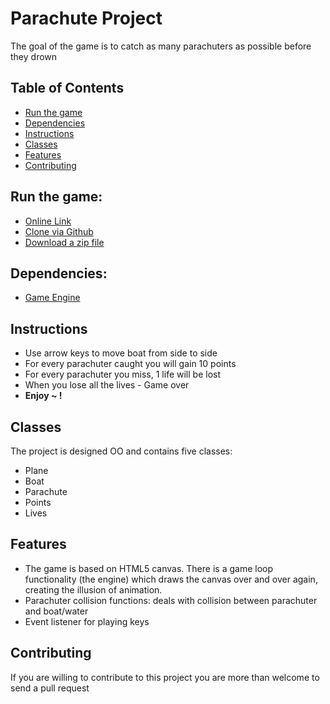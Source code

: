 # Parachute Project

The goal of the game is to catch as many parachuters as possible before they drown<br/>

## Table of Contents
* [Run the game](#run-the-game)
* [Dependencies](#dependencies)
* [Instructions](#instructions)
* [Classes](#classes)
* [Features](#features)
* [Contributing](#contributing)

## Run the game:
* [Online Link](https://yehudit325.github.io/Parachute_Game/)
* [Clone via Github](https://github.com/Yehudit325/Parachute_Game.git)
* [Download a zip file](https://github.com/Yehudit325/Parachute_Game/archive/master.zip)

## Dependencies:
* [Game Engine](js/engine.js)

## Instructions
- Use arrow keys to move boat from side to side
- For every parachuter caught you will gain 10 points
- For every parachuter you miss, 1 life will be lost
- When you lose all the lives - Game over
- **Enjoy ~ !**

## Classes
The project is designed OO and contains five classes:
* Plane
* Boat
* Parachute
* Points
* Lives

## Features
* The game is based on HTML5 canvas. There is a game loop functionality (the engine) which draws
  the canvas over and over again, creating the illusion of animation.
* Parachuter collision functions: deals with collision between parachuter and boat/water
* Event listener for playing keys

## Contributing
If you are willing to contribute to this project
you are more than welcome to send a pull request
